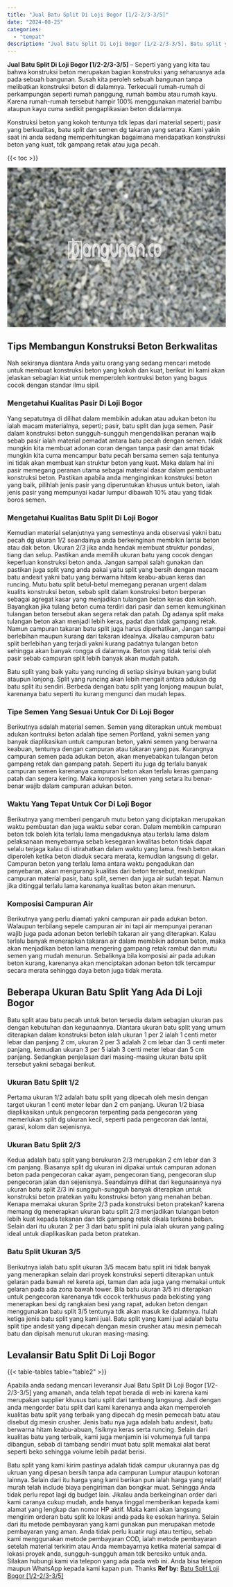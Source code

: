 ```yaml
---
title: "Jual Batu Split Di Loji Bogor [1/2-2/3-3/5]"
date: "2024-08-25"
categories: 
  - "tempat"
description: "Jual Batu Split Di Loji Bogor [1/2-2/3-3/5]. Batu split yang kami kirim pastinya adalah tidak campur ukurannya pas dg ukruan yang dipesan bersih tanpa ada ca..."
---
```


**Jual Batu Split Di Loji Bogor \[1/2-2/3-3/5\]** – Seperti yang yang kita tau bahwa konstruksi beton merupakan bagian konstruksi yang seharusnya ada pada sebuah bangunan. Susah kita peroleh sebuah bangunan tanpa melibatkan konstruksi beton di dalamnya. Terkecuali rumah-rumah di perkampungan seperti rumah panggung, rumah bambu atau rumah kayu. Karena rumah-rumah tersebut hampir 100% menggunakan material bambu ataupun kayu cuma sedikit pengaplikasian beton didalamnya.

Konstruksi beton yang kokoh tentunya tdk lepas dari material seperti; pasir yang berkualitas, batu split dan semen dg takaran yang setara. Kami yakin saat ini anda sedang memperhitungkan bagaimana mendapatkan konstruksi beton yang kuat, tdk gampang retak atau juga pecah.

{{< toc >}}

![Jual Batu Split Di Loji Bogor [1/2-2/3-3/5]](/images/jual-batu-split-32.png)

## Tips Membangun Konstruksi Beton Berkwalitas

Nah sekiranya diantara Anda yaitu orang yang sedang mencari metode untuk membuat konstruksi beton yang kokoh dan kuat, berikut ini kami akan jelaskan sebagian kiat untuk memperoleh kontruksi beton yang bagus cocok dengan standar ilmu sipil.

### Mengetahui Kualitas Pasir Di Loji Bogor

Yang sepatutnya di dilihat dalam membikin adukan atau adukan beton itu ialah macam materialnya, seperti; pasir, batu split dan juga semen. Pasir dalam konstruksi beton sungguh-sungguh mengendalikan peranan wajib sebab pasir ialah material pemadat antara batu pecah dengan semen. tidak mungkin kita membuat adonan coran dengan tanpa pasir dan amat tidak mungkin kita cuma mencampur batu pecah bersama semen saja tentunya ini tidak akan membuat kan struktur beton yang kuat. Maka dalam hal ini pasir memegang peranan utama sebagai material dasar dalam pembuatan konstruksi beton. Pastikan apabila anda menginginkan konstruksi beton yang baik, pilihlah jenis pasir yang diperuntukan khusus untuk beton, ialah jenis pasir yang mempunyai kadar lumpur dibawah 10% atau yang tidak boros semen.

### Mengetahui Kualitas Batu Split Di Loji Bogor

Kemudian material selanjutnya yang semestinya anda observasi yakni batu pecah dg ukuran 1/2 seandainya anda berkeinginan membikin lantai beton atau dak beton. Ukuran 2/3 jika anda hendak membuat struktur pondasi, tiang dan selup. Pastikan anda memilih ukuran batu yang cocok dengan keperluan konstruksi beton anda. Jangan sampai salah gunakan dan pastikan juga split yang anda pakai yaitu split yang bersih dengan macam batu andesit yakni batu yang berwarna hitam keabu-abuan keras dan runcing. Mutu batu split betul-betul memegang peranan urgent dalam kualits konstruksi beton, sebab split dalam konstruksi beton berperan sebagai agregat kasar yang menjadikan tulangan beton keras dan kokoh. Bayangkan jika tulang beton cuma terdiri dari pasir dan semen kemungkinan tulangan beton tersebut akan segera retak dan patah. Dg adanya split maka tulangan beton akan menjadi lebih keras, padat dan tidak gampang retak. Namun campuran takaran batu split juga harus diperhatikan, Jangan sampai berlebihan maupun kurang dari takaran idealnya. Jikalau campuran batu split berlebihan yang terjadi yakni kurang padatnya tulangan beton sehingga akan banyak rongga di dalamnya. Beton yang tidak terisi oleh pasir sebab campuran split lebih banyak akan mudah patah.

Batu split yang baik yaitu yang runcing di setiap sisinya bukan yang bulat ataupun lonjong. Split yang runcing akan lebih mengait antara adukan dg batu split itu sendiri. Berbeda dengan batu split yang lonjong maupun bulat, karenanya batu seperti itu kurang mengunci dan mudah lepas.

### Tipe Semen Yang Sesuai Untuk Cor Di Loji Bogor

Berikutnya adalah material semen. Semen yang diterapkan untuk membuat adukan kontruksi beton adalah tipe semen Portland, yakni semen yang banyak diaplikasikan untuk campuran beton, yakni semen yang berwarna keabuan, tentunya dengan campuran atau takaran yang pas. Kurangnya campuran semen pada adukan beton, akan menyebabkan tulangan beton gampang retak dan gampang patah. Seperti itu juga dg terlalu banyak campuran semen karenanya campuran beton akan terlalu keras gampang patah dan segera kering. Maka komposisi semen yang setara itu benar-benar wajib dalam campuran adukan beton.

### Waktu Yang Tepat Untuk Cor Di Loji Bogor

Berikutnya yang memberi pengaruh mutu beton yang diciptakan merupakan waktu pembuatan dan juga waktu sebar coran. Dalam membikin campuran beton tdk boleh kita terlalu lama mengaduknya atau terlalu lama dalam pelaksanaan menyebarnya sebab kesegaran kwalitas beton tidak dapat selalu terjaga kalau di istirahatkan dalam waktu yang lama. fresh beton akan diperoleh ketika beton diaduk secara merata, kemudian langsung di gelar. Campuran beton yang terlalu lama antara waktu pengadukan dan penyebaran, akan mengurangi kualitas dari beton tersebut, meskipun campuran material pasir, batu split, semen dan juga air sudah tepat. Namun jika ditinggal terlalu lama karenanya kualitas beton akan menurun.

### Komposisi Campuran Air

Berikutnya yang perlu diamati yakni campuran air pada adukan beton. Walaupun terbilang sepele campuran air ini tapi air mempunyai peranan wajib juga pada adonan beton terlebih takaran air yang diterapkan. Kalau terlalu banyak menerapkan takaran air dalam membikin adonan beton, maka akan menjadikan beton lama mengering gampang retak rambut dan mutu semen yang mudah menurun. Sebaliknya bila komposisi air pada adukan beton kurang, karenanya akan menciptakan adonan beton tdk tercampur secara merata sehingga daya beton juga tidak merata.

## Beberapa Ukuran Batu Split Yang Ada Di Loji Bogor

Batu split atau batu pecah untuk beton tersedia dalam sebagian ukuran pas dengan kebutuhan dan kegunaannya. Diantara ukuran batu split yang umum diterapkan dalam konstruksi beton ialah ukuran 1 per 2 ialah 1 centi meter lebar dan panjang 2 cm, ukuran 2 per 3 adalah 2 cm lebar dan 3 centi meter panjang, kemudian ukuran 3 per 5 ialah 3 centi meter lebar dan 5 cm panjang. Sedangkan penjelasan dari masing-masing ukuran batu split tersebut yakni sebagai berikut.

### Ukuran Batu Split 1/2

Pertama ukuran 1/2 adalah batu split yang dipecah oleh mesin dengan target ukuran 1 centi meter lebar dan 2 cm panjang. Ukuran 1/2 biasa diaplikasikan untuk pengecoran terpenting pada pengecoran yang memerlukan split dg ukuran kecil, seperti pada pengecoran dak lantai, garasi, kolom dan sejenisnya.

### Ukuran Batu Split 2/3

Kedua adalah batu split yang berukuran 2/3 merupakan 2 cm lebar dan 3 cm panjang. Biasanya split dg ukuran ini dipakai untuk campuran adonan beton pada pengecoran cakar ayam, pengecoran tiang, pengecoran slup pengecoran jalan dan sejenisnya. Seandainya dilihat dari kegunaannya nya ukuran batu split 2/3 ini sungguh-sungguh banyak diterapkan untuk konstruksi beton pratekan yaitu konstruksi beton yang menahan beban. Kenapa memakai ukuran Sprite 2/3 pada konstruksi beton pratekan? karena memang dg menerapkan ukuran batu split 2/3 menjadikan tulangan beton lebih kuat kepada tekanan dan tdk gampang retak dikala terkena beban. Selain dari itu ukuran 2 per 3 dari batu split ini pula ialah ukuran yang paling ideal untuk diaplikasikan pada beton pratekan.

### Batu Split Ukuran 3/5

Berikutnya ialah batu split ukuran 3/5 macam batu split ini tidak banyak yang menerapkan selain dari proyek konstruksi seperti diterapkan untuk gelaran pada bawah rel kereta api, taman dan ada juga yang memakai untuk gelaran pada ada zona bawah tower. Bila batu ukuran 3/5 ini diterapkan untuk pengecoran karenanya tdk cocok terkhusus pada bekisting yang menerapkan besi dg rangkaian besi yang rapat, adukan beton dengan menggunakan batu split 3/5 tentunya tdk akan masuk ke dalamnya. Itulah ketiga jenis batu split yang kami jual. Batu split yang kami jual adalah batu split tipe andesit yang dipecah dengan mesin crusher atau mesin pemecah batu dan dipisah menurut ukuran masing-masing.

## Levalansir Batu Split Di Loji Bogor

{{< table-tables table="table2" >}}

Apabila anda sedang mencari leveransir Jual Batu Split Di Loji Bogor \[1/2-2/3-3/5\] yang amanah, anda telah tepat berada di web ini karena kami merupakan supplier khusus batu split dari tambang langsung. Jadi dengan anda mengorder batu split dari kami karenanya anda akan memperoleh kualitas batu split yang terbaik yang dipecah dg mesin pemecah batu atau disebut dg mesin crusher. Jenis batu nya juga adalah batu andesit, batu berwarna hitam keabu-abuan, fisiknya keras serta runcing. Selain dari kualitas batu yang terbaik, kami juga menjamin isi volumenya full tanpa dibangun, sebab di tambang sendiri muat batu split memakai alat berat seperti beko sehingga volume lebih padat berisi.

Batu split yang kami kirim pastinya adalah tidak campur ukurannya pas dg ukruan yang dipesan bersih tanpa ada campuran Lumpur ataupun kotoran lainnya. Selain dari itu harga yang kami berikan pun ialah harga yang relatif murah telah include biaya pengiriman dan bongkar muat. Sehingga Anda tidak perlu repot lagi dg budget lain. Jikalau anda berkeinginan order dari kami caranya cukup mudah, anda hanya tinggal memberikan kepada kami alamat yang lengkap dan nomor HP aktif. Maka kami akan langsung mengirim orderan batu split ke lokasi anda pada ke esokan harinya. Selain dari itu metode pembayaran yang kami gunakan pun merupakan metode pembayaran yang aman. Anda tidak perlu kuatir rugi atau tertipu, sebab kami menggunakan metode pembayaran COD, ialah metode pembayaran setelah material terkirim atau Anda membayarnya ketika material sampai di lokasi proyek anda, sungguh-sungguh aman tdk beresiko untuk anda. Silakan hubungi kami via telepon yang ada pada web ini. Anda bisa telepon maupun WhatsApp kepada kami kapan pun. Thanks
**Ref by:** [Batu Split Loji Bogor [1/2-2/3-3/5]](https://id.wikipedia.org/wiki/Batu)

